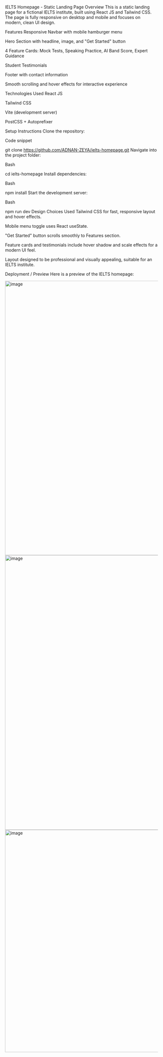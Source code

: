 IELTS Homepage - Static Landing Page
Overview
This is a static landing page for a fictional IELTS institute, built using React JS and Tailwind CSS. The page is fully responsive on desktop and mobile and focuses on modern, clean UI design.

Features
Responsive Navbar with mobile hamburger menu

Hero Section with headline, image, and "Get Started" button

4 Feature Cards: Mock Tests, Speaking Practice, AI Band Score, Expert Guidance

Student Testimonials

Footer with contact information

Smooth scrolling and hover effects for interactive experience

Technologies Used
React JS

Tailwind CSS

Vite (development server)

PostCSS + Autoprefixer

Setup Instructions
Clone the repository:

Code snippet

git clone https://github.com/ADNAN-ZEYA/ielts-homepage.git
Navigate into the project folder:

Bash

cd ielts-homepage
Install dependencies:

Bash

npm install
Start the development server:

Bash

npm run dev
Design Choices
Used Tailwind CSS for fast, responsive layout and hover effects.

Mobile menu toggle uses React useState.

"Get Started" button scrolls smoothly to Features section.

Feature cards and testimonials include hover shadow and scale effects for a modern UI feel.

Layout designed to be professional and visually appealing, suitable for an IELTS institute.

Deployment / Preview
Here is a preview of the IELTS homepage:

<img width="1896" height="904" alt="image" src="https://github.com/user-attachments/assets/3741c83d-2ca8-47db-b5af-963dab024185">
<img width="1898" height="905" alt="image" src="https://github.com/user-attachments/assets/e07e7980-0b6a-43c2-a860-959419ee1ae9">
<img width="1893" height="733" alt="image" src="https://github.com/user-attachments/assets/15ea81fa-0a27-4502-aa2b-d74dc1da1d4b">
